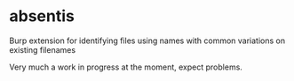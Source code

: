 # absentis
Burp extension for identifying files using names with common variations on existing filenames

Very much a work in progress at the moment, expect problems. 
